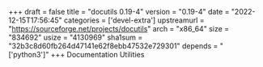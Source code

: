 +++
draft = false
title = "docutils 0.19-4"
version = "0.19-4"
date = "2022-12-15T17:56:45"
categories = ['devel-extra']
upstreamurl = "https://sourceforge.net/projects/docutils"
arch = "x86_64"
size = "834692"
usize = "4130969"
sha1sum = "32b3c8d60fb264d47141e62f8ebb47532e729301"
depends = "['python3']"
+++
Documentation Utilities